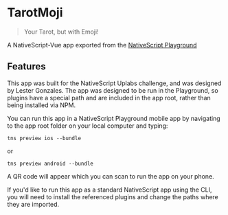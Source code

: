 # TarotMoji

> Your Tarot, but with Emoji!

A NativeScript-Vue app exported from the [NativeScript Playground](http://play.nativescript.org)

## Features

This app was built for the NativeScript Uplabs challenge, and was designed by Lester Gonzales. The app was designed to be run in the Playground, so plugins have a special path and are included in the app root, rather than being installed via NPM.

You can run this app in a NativeScript Playground mobile app by navigating to the app root folder on your local computer and typing:

`tns preview ios --bundle`

or

`tns preview android --bundle`

A QR code will appear which you can scan to run the app on your phone.

If you'd like to run this app as a standard NativeScript app using the CLI, you will need to install the referenced plugins and change the paths where they are imported.